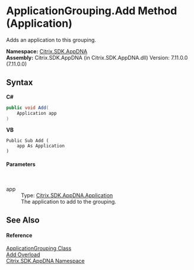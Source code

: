 # ApplicationGrouping.Add Method (Application)
 

Adds an application to this grouping.

**Namespace:**&nbsp;[Citrix.SDK.AppDNA](index.md)<br />**Assembly:**&nbsp;Citrix.SDK.AppDNA (in Citrix.SDK.AppDNA.dll) Version: 7.11.0.0 (7.11.0.0)

## Syntax

**C#**
```csharp
public void Add(
	Application app
)
```

**VB**
```vbnet
Public Sub Add ( 
	app As Application
)
```


#### Parameters
&nbsp;<dl><dt>app</dt><dd>Type: <a href="1779bfff-4b29-0f26-8a09-10acdd530bbc">Citrix.SDK.AppDNA.Application</a><br />The application to add to the grouping.</dd></dl>

## See Also


#### Reference
<a href="2e571765-752e-3157-3d14-00d1c4c0f542">ApplicationGrouping Class</a><br /><a href="fc68d61a-cb0b-d1a2-5e67-129d51d0aae1">Add Overload</a><br /><a href="fe2d265b-410b-8b11-1eb4-a790e0b062bf">Citrix.SDK.AppDNA Namespace</a><br />